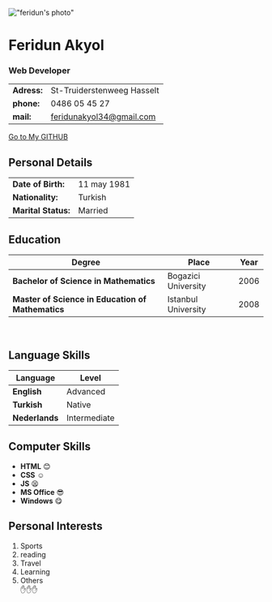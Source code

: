 
 
!["feridun's photo"](https://raw.githubusercontent.com/feridunAKYOL/class-7/master/student-bios/112459.jpg)
  

# Feridun Akyol 
### Web Developer
|    |    |
------|-------|
|**Adress:** | St-Truiderstenweeg Hasselt 
| **phone:** | 0486 05 45 27  
| **mail:** |  <feridunakyol34@gmail.com> 

[Go to My GITHUB ](https://github.com/feridunAKYOL)


 




 Personal Details
-------------------------
|  |  |
---------------|-------------|
| **Date of Birth:** | 11 may 1981 |  
| **Nationality:** | Turkish  |
| **Marital Status:** | Married |



Education
----------------------------
Degree| Place | Year
-------|-------|-----
**Bachelor of Science in Mathematics** | Bogazici University | 2006
**Master of Science in Education of Mathematics** | Istanbul University | 2008

<p>&nbsp;</p>

Language Skills
---------------------------------
|  Language | Level |
|-----|-------|
| **English**   |       Advanced |
|  **Turkish**    |      Native  |
| **Nederlands**    |    Intermediate   |



Computer Skills
---------------------------

+ **HTML** :blush:
+ **CSS** :relaxed:
+ **JS** :tired_face:
+ **MS Office** :sunglasses:
+ **Windows** :yum:



Personal Interests
---------------------------
1. Sports
2. reading
3. Travel
4. Learning
5. Others  
:hand::hand::hand:
